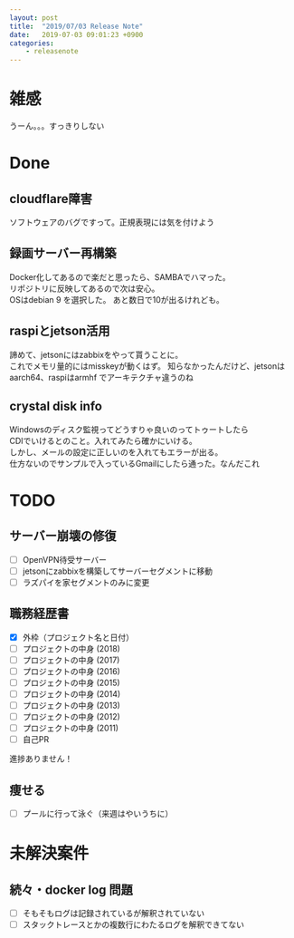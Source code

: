 ```yaml
---
layout: post
title:  "2019/07/03 Release Note"
date:   2019-07-03 09:01:23 +0900
categories:
	- releasenote
---
```

# 雑感

うーん。。。すっきりしない

# Done

## cloudflare障害

ソフトウェアのバグですって。正規表現には気を付けよう  

## 録画サーバー再構築

Docker化してあるので楽だと思ったら、SAMBAでハマった。  
リポジトリに反映してあるので次は安心。  
OSはdebian 9 を選択した。 あと数日で10が出るけれども。

## raspiとjetson活用

諦めて、jetsonにはzabbixをやって貰うことに。  
これでメモリ量的にはmisskeyが動くはず。
知らなかったんだけど、jetsonは aarch64、raspiはarmhf でアーキテクチャ違うのね

## crystal disk info

Windowsのディスク監視ってどうすりゃ良いのってトゥートしたら  
CDIでいけるとのこと。入れてみたら確かにいける。   
しかし、メールの設定に正しいのを入れてもエラーが出る。  
仕方ないのでサンプルで入っているGmailにしたら通った。なんだこれ

# TODO 

## サーバー崩壊の修復

- [ ] OpenVPN待受サーバー
- [ ] jetsonにzabbixを構築してサーバーセグメントに移動
- [ ] ラズパイを家セグメントのみに変更

## 職務経歴書

- [x] 外枠（プロジェクト名と日付）
- [ ] プロジェクトの中身 (2018)
- [ ] プロジェクトの中身 (2017)
- [ ] プロジェクトの中身 (2016)
- [ ] プロジェクトの中身 (2015)
- [ ] プロジェクトの中身 (2014)
- [ ] プロジェクトの中身 (2013)
- [ ] プロジェクトの中身 (2012)
- [ ] プロジェクトの中身 (2011)
- [ ] 自己PR

進捗ありません！

## 痩せる

- [ ] プールに行って泳ぐ（来週はやいうちに）

# 未解決案件

## 続々・docker log 問題

- [ ] そもそもログは記録されているが解釈されていない
- [ ] スタックトレースとかの複数行にわたるログを解釈できてない

